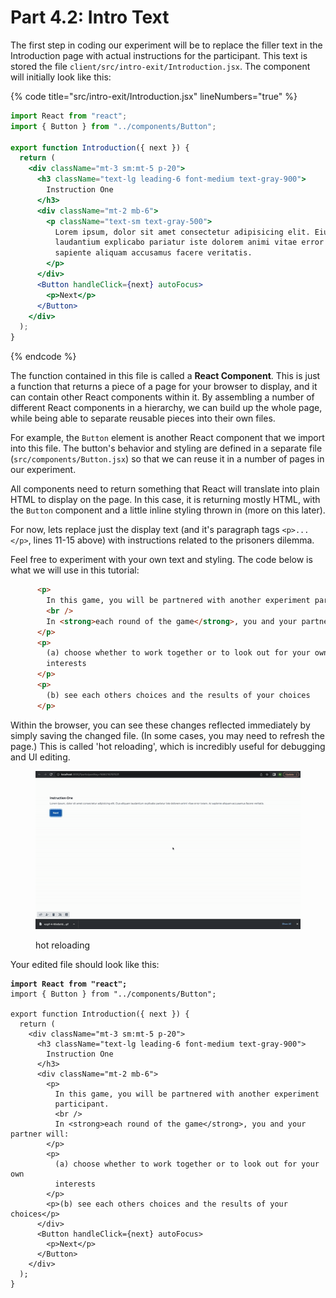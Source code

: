 # Part 4.2: Intro Text

The first step in coding our experiment will be to replace the filler text in the Introduction page with actual instructions for the participant. This text is stored the file `client/src/intro-exit/Introduction.jsx`. The component will initially look like this:

{% code title="src/intro-exit/Introduction.jsx" lineNumbers="true" %}
```jsx
import React from "react";
import { Button } from "../components/Button";

export function Introduction({ next }) {
  return (
    <div className="mt-3 sm:mt-5 p-20">
      <h3 className="text-lg leading-6 font-medium text-gray-900">
        Instruction One
      </h3>
      <div className="mt-2 mb-6">
        <p className="text-sm text-gray-500">
          Lorem ipsum, dolor sit amet consectetur adipisicing elit. Eius aliquam
          laudantium explicabo pariatur iste dolorem animi vitae error totam. At
          sapiente aliquam accusamus facere veritatis.
        </p>
      </div>
      <Button handleClick={next} autoFocus>
        <p>Next</p>
      </Button>
    </div>
  );
}

```
{% endcode %}

The function contained in this file is called a **React Component**. This is just a function that returns a piece of a page for your browser to display, and it can contain other React components within it. By assembling a number of different React components in a hierarchy, we can build up the whole page, while being able to separate reusable pieces into their own files.&#x20;

For example, the `Button` element is another React component that we import into this file. The button's behavior and styling are defined in a separate file (`src/components/Button.jsx`) so that we can reuse it in a number of pages in our experiment.

All components need to return something that React will translate into plain HTML to display on the page. In this case, it is returning mostly HTML, with the `Button` component and a little inline styling thrown in (more on this later).

For now, lets replace just the display text (and it's paragraph tags `<p>...</p>`, lines 11-15 above) with instructions related to the prisoners dilemma.&#x20;

Feel free to experiment with your own text and styling. The code below is what we will use in this tutorial:

```html
      <p>
        In this game, you will be partnered with another experiment participant.
        <br />
        In <strong>each round of the game</strong>, you and your partner will:
      </p>
      <p>
        (a) choose whether to work together or to look out for your own
        interests
      </p>
      <p>
        (b) see each others choices and the results of your choices
      </p>
```

Within the browser, you can see these changes reflected immediately by simply saving the changed file. (In some cases, you may need to refresh the page.) This is called 'hot reloading', which is incredibly useful for debugging and UI editing.

<figure><img src="../../../.gitbook/assets/ezgif-4-662cc8e17c.gif" alt=""><figcaption><p>hot reloading</p></figcaption></figure>

Your edited file should look like this:

<pre class="language-jsx" data-title="Introduction.jsx" data-line-numbers><code class="lang-jsx"><strong>import React from "react";
</strong>import { Button } from "../components/Button";

export function Introduction({ next }) {
  return (
    &#x3C;div className="mt-3 sm:mt-5 p-20">
      &#x3C;h3 className="text-lg leading-6 font-medium text-gray-900">
        Instruction One
      &#x3C;/h3>
      &#x3C;div className="mt-2 mb-6">
        &#x3C;p>
          In this game, you will be partnered with another experiment
          participant.
          &#x3C;br />
          In &#x3C;strong>each round of the game&#x3C;/strong>, you and your partner will:
        &#x3C;/p>
        &#x3C;p>
          (a) choose whether to work together or to look out for your own
          interests
        &#x3C;/p>
        &#x3C;p>(b) see each others choices and the results of your choices&#x3C;/p>
      &#x3C;/div>
      &#x3C;Button handleClick={next} autoFocus>
        &#x3C;p>Next&#x3C;/p>
      &#x3C;/Button>
    &#x3C;/div>
  );
}
</code></pre>
